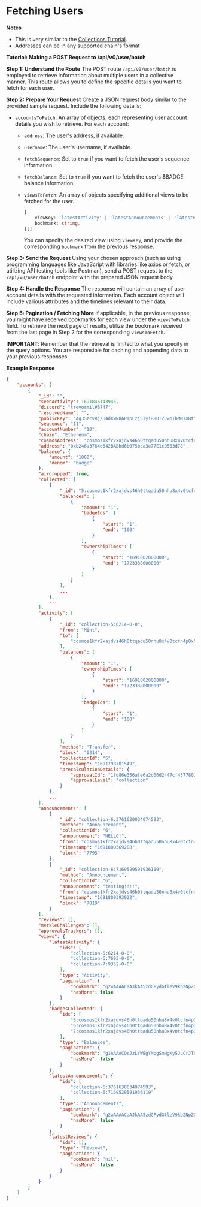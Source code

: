 # Fetching Users

**Notes**

* This is very similar to the [Collections Tutorial](fetching-collections.md).
* Addresses can be in any supported chain's format



**Tutorial: Making a POST Request to /api/v0/user/batch**

**Step 1: Understand the Route** The POST route `/api/v0/user/batch` is employed to retrieve information about multiple users in a collective manner. This route allows you to define the specific details you want to fetch for each user.

**Step 2: Prepare Your Request** Create a JSON request body similar to the provided sample request. Include the following details:

* `accountsToFetch`: An array of objects, each representing user account details you wish to retrieve. For each account:
  * `address`: The user's address, if available.
  * `username`: The user's username, if available.
  * `fetchSequence`: Set to `true` if you want to fetch the user's sequence information.
  * `fetchBalance`: Set to `true` if you want to fetch the user's $BADGE balance information.
  *   `viewsToFetch`: An array of objects specifying additional views to be fetched for the user.

      ```typescript
      {
          viewKey: 'latestActivity' | 'latestAnnouncements' | 'latestReviews' | 'badgesCollected',
          bookmark: string,
      }[]
      ```

      You can specify the desired view using `viewKey`, and provide the corresponding `bookmark` from the previous response.

**Step 3: Send the Request** Using your chosen approach (such as using programming languages like JavaScript with libraries like axios or fetch, or utilizing API testing tools like Postman), send a POST request to the `/api/v0/user/batch` endpoint with the prepared JSON request body.

**Step 4: Handle the Response** The response will contain an array of user account details with the requested information. Each account object will include various attributes and the timelines relevant to their data.

**Step 5: Pagination / Fetching More** If applicable, in the previous response, you might have received bookmarks for each view under the `viewsToFetch` field. To retrieve the next page of results, utilize the bookmark received from the last page in Step 2 for the corresponding `viewsToFetch`.

**IMPORTANT**: Remember that the retrieval is limited to what you specify in the query options. You are responsible for caching and appending data to your previous responses.&#x20;



**Example Response**

```json
{
    "accounts": [
        {
            "_id": "",
            "seenActivity": 1691845143945,
            "discord": "trevormil#5747",
            "resolvedName": "",
            "publicKey": "Ag3SzcvRj/U4dXwN8APIpLzj5TyiR8OTZJwoThMN7XBt",
            "sequence": "11",
            "accountNumber": "10",
            "chain": "Ethereum",
            "cosmosAddress": "cosmos1kfr2xajdvs46h0ttqadu50nhu8x4v0tcfn4p0x",
            "address": "0xb246a3764d642BABbd6b075bca3e77E1cD563d78",
            "balance": {
                "amount": "1000",
                "denom": "badge"
            },
            "airdropped": true,
            "collected": [
                {
                    "_id": "5:cosmos1kfr2xajdvs46h0ttqadu50nhu8x4v0tcfn4p0x",
                    "balances": [
                        {
                            "amount": "1",
                            "badgeIds": [
                                {
                                    "start": "1",
                                    "end": "100"
                                }
                            ],
                            "ownershipTimes": [
                                {
                                    "start": "1691802000000",
                                    "end": "1723338000000"
                                }
                            ]
                        }
                    ],
                    ...
                },
                ...
            ],
            "activity": [
                {
                    "_id": "collection-5:6214-0-0",
                    "from": "Mint",
                    "to": [
                        "cosmos1kfr2xajdvs46h0ttqadu50nhu8x4v0tcfn4p0x"
                    ],
                    "balances": [
                        {
                            "amount": "1",
                            "ownershipTimes": [
                                {
                                    "start": "1691802000000",
                                    "end": "1723338000000"
                                }
                            ],
                            "badgeIds": [
                                {
                                    "start": "1",
                                    "end": "100"
                                }
                            ]
                        }
                    ],
                    "method": "Transfer",
                    "block": "6214",
                    "collectionId": "5",
                    "timestamp": "1691798701549",
                    "precalculationDetails": {
                        "approvalId": "1fd86e356afe6a2c06d2447cf43778022e96d084195d740609e9c746feca34dd",
                        "approvalLevel": "collection"
                    }
                },
                ...
            ],
            "announcements": [
                {
                    "_id": "collection-6:3761630034074593",
                    "method": "Announcement",
                    "collectionId": "6",
                    "announcement": "HELLO!",
                    "from": "cosmos1kfr2xajdvs46h0ttqadu50nhu8x4v0tcfn4p0x",
                    "timestamp": "1691800369288",
                    "block": "7795"
                },
                {
                    "_id": "collection-6:7169529591936119",
                    "method": "Announcement",
                    "collectionId": "6",
                    "announcement": "testing!!!!",
                    "from": "cosmos1kfr2xajdvs46h0ttqadu50nhu8x4v0tcfn4p0x",
                    "timestamp": "1691800393922",
                    "block": "7819"
                }
            ],
            "reviews": [],
            "merkleChallenges": [],
            "approvalsTrackers": [],
            "views": {
                "latestActivity": {
                    "ids": [
                        "collection-5:6214-0-0",
                        "collection-6:7693-0-0",
                        "collection-7:9352-0-0"
                    ],
                    "type": "Activity",
                    "pagination": {
                        "bookmark": "g2wAAAACaAJkAA5zdGFydGtleV9kb2NpZG0AAAAVY29sbGVjdGlvbi03OjkzNTItMC0waAJkAAhzdGFydGtleWwAAAABbgYAqgtC54kBamo",
                        "hasMore": false
                    }
                },
                "badgesCollected": {
                    "ids": [
                        "5:cosmos1kfr2xajdvs46h0ttqadu50nhu8x4v0tcfn4p0x",
                        "6:cosmos1kfr2xajdvs46h0ttqadu50nhu8x4v0tcfn4p0x",
                        "7:cosmos1kfr2xajdvs46h0ttqadu50nhu8x4v0tcfn4p0x"
                    ],
                    "type": "Balances",
                    "pagination": {
                        "bookmark": "g1AAAACOeJzLYWBgYMpgSmHgKy5JLCrJTq2MT8lPzkzJBYrrm1sl5xfn5hcbZqcVGVUkZqWUFZuYZRiUlBQmppSaGuRllFpUmJQZlCSn5ZkUGFSAjOGAGUOOAVkAnxsvFQ",
                        "hasMore": false
                    }
                },
                "latestAnnouncements": {
                    "ids": [
                        "collection-6:3761630034074593",
                        "collection-6:7169529591936119"
                    ],
                    "type": "Announcements",
                    "pagination": {
                        "bookmark": "g2wAAAACaAJkAA5zdGFydGtleV9kb2NpZG0AAAAdY29sbGVjdGlvbi02OjcxNjk1Mjk1OTE5MzYxMTloAmQACHN0YXJ0a2V5bAAAAAFuBgDCWCnniQFqag",
                        "hasMore": false
                    }
                },
                "latestReviews": {
                    "ids": [],
                    "type": "Reviews",
                    "pagination": {
                        "bookmark": "nil",
                        "hasMore": false
                    }
                }
            }
        }
    ]
}
```
